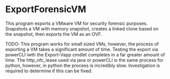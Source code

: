 # ExportForensicVM
This program exports a VMware VM for security forensic purposes. 
Snapshots a VM with memory snapshot, creates a linked clone based on the snapshot, then exports the VM as an OVF.

TODO: This program works for small sized VMs, however, the process of exporting a VM takes a significant amount of time. Testing the export via powerCLI iwth the Export-Vapp cmdlet completes in a far greater amount of time. The http_nfc_lease used via java or powerCLI is the same process for python, however, in python the process is incredibly slow. Investigation is required to determine if this can be fixed.
